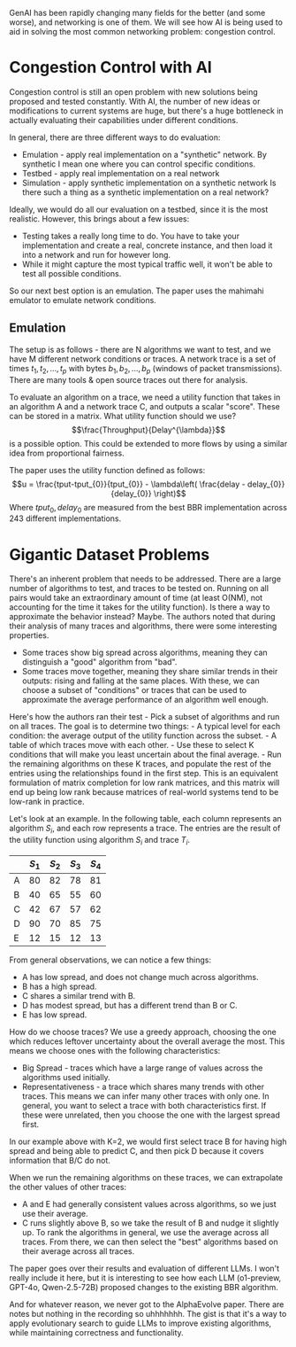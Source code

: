 GenAI has been rapidly changing many fields for the better (and some worse), and networking is one of them. We will see how AI is being used to aid in solving the most common networking problem: congestion control.

# Congestion Control with AI
Congestion control is still an open problem with new solutions being proposed and tested constantly. With AI, the number of new ideas or modifications to current systems are huge, but there's a huge bottleneck in actually evaluating their capabilities under different conditions.

In general, there are three different ways to do evaluation:
- Emulation - apply real implementation on a "synthetic" network. By synthetic I mean one where you can control specific conditions.
- Testbed - apply real implementation on a real network
- Simulation - apply synthetic implementation on a synthetic network
Is there such a thing as a synthetic implementation on a real network? 

Ideally, we would do all our evaluation on a testbed, since it is the most realistic. However, this brings about a few issues:
- Testing takes a really long time to do. You have to take your implementation and create a real, concrete instance, and then load it into a network and run for however long.
- While it might capture the most typical traffic well, it won't be able to test all possible conditions.

So our next best option is an emulation. The paper uses the mahimahi emulator to emulate network conditions.

## Emulation
The setup is as follows - there are  N algorithms we want to test, and we have M different network conditions or traces. A network trace is a set of times $t_1,t_2,...,t_p$ with bytes $b_1,b_2,...,b_p$ (windows of packet transmissions). There are many tools & open source traces out there for analysis.

To evaluate an algorithm on a trace, we need a utility function that takes in an algorithm A and a network trace C, and outputs a scalar "score". These can be stored in a matrix. What utility function should we use?
$$\frac{Throughput}{Delay^{\lambda}}$$ is a possible option. This could be extended to more flows by using a similar idea from proportional fairness.

The paper uses the utility function defined as follows:
$$u = \frac{tput-tput_{0}}{tput_{0}} - \lambda\left( \frac{delay - delay_{0}}{delay_{0}} \right)$$
Where $tput_{0}, delay_{0}$ are measured from the best BBR implementation across 243 different implementations. 

# Gigantic Dataset Problems
There's an inherent problem that needs to be addressed. There are a large number of algorithms to test, and traces to be tested on. Running on all pairs would take an extraordinary amount of time (at least O(NM), not accounting for the time it takes for the utility function). Is there a way to approximate the behavior instead? Maybe. The authors noted that during their analysis of many traces and algorithms, there were some interesting properties.
- Some traces show big spread across algorithms, meaning they can distinguish a "good" algorithm from "bad".
- Some traces move together, meaning they share similar trends in their outputs: rising and falling at the same places.
With these, we can choose a subset of "conditions" or traces that can be used to approximate the average performance of an algorithm well enough.

Here's how the authors ran their test
	- Pick a subset of algorithms and run on all traces. The goal is to determine two things:
		- A typical level for each condition: the average output of the utility function across the subset.
		- A table of which traces move with each other.
	- Use these to select K conditions that will make you least uncertain about the final average.
	- Run the remaining algorithms on these K traces, and populate the rest of the entries using the relationships found in the first step.
This is an equivalent formulation of matrix completion for low rank matrices, and this matrix will end up being low rank because matrices of real-world systems tend to be low-rank in practice.

Let's look at an example. In the following table, each column represents an algorithm $S_{i}$, and each row represents a trace. The entries are the result of the utility function using algorithm $S_{i}$ and trace $T_{i}$.

|     | $S_1$ | $S_{2}$ | $S_3$ | $S_4$ |
| --- | ----- | ------- | ----- | ----- |
| A   | 80    | 82      | 78    | 81    |
| B   | 40    | 65      | 55    | 60    |
| C   | 42    | 67      | 57    | 62    |
| D   | 90    | 70      | 85    | 75    |
| E   | 12    | 15      | 12    | 13    |
From general observations, we can notice a few things:
- A has low spread, and does not change much across algorithms.
- B has a high spread.
- C shares a similar trend with B.
- D has modest spread, but has a different trend than B or C.
- E has low spread.

How do we choose traces? We use a greedy approach, choosing the one which reduces leftover uncertainty about the overall average the most. This means we choose ones with the following characteristics:
- Big Spread - traces which have a large range of values across the algorithms used initially.
- Representativeness - a trace which shares many trends with other traces. This means we can infer many other traces with only one.
In general, you want to select a trace with both characteristics first. If these were unrelated, then you choose the one with the largest spread first.

In our example above with K=2, we would first select trace B for having high spread and being able to predict C, and then pick D because it covers information that B/C do not.

When we run the remaining algorithms on these traces, we can extrapolate the other values of other traces:
- A and E had generally consistent values across algorithms, so we just use their average.
- C runs slightly above B, so we take the result of B and nudge it slightly up.
To rank the algorithms in general, we use the average across all traces. From there, we can then select the "best" algorithms based on their average across all traces.

The paper goes over their results and evaluation of different LLMs. I won't really include it here, but it is interesting to see how each LLM (o1-preview, GPT-4o, Qwen-2.5-72B) proposed changes to the existing BBR algorithm.

And for whatever reason, we never got to the AlphaEvolve paper. There are notes but nothing in the recording so uhhhhhhh. The gist is that it's a way to apply evolutionary search to guide LLMs to improve existing algorithms, while maintaining correctness and functionality.